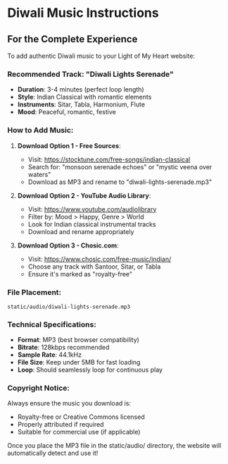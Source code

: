 # Diwali Music Instructions

## For the Complete Experience
To add authentic Diwali music to your Light of My Heart website:

### Recommended Track: "Diwali Lights Serenade"
- **Duration**: 3-4 minutes (perfect loop length)
- **Style**: Indian Classical with romantic elements
- **Instruments**: Sitar, Tabla, Harmonium, Flute
- **Mood**: Peaceful, romantic, festive

### How to Add Music:

1. **Download Option 1 - Free Sources**:
   - Visit: https://stocktune.com/free-songs/indian-classical
   - Search for: "monsoon serenade echoes" or "mystic veena over waters"
   - Download as MP3 and rename to "diwali-lights-serenade.mp3"

2. **Download Option 2 - YouTube Audio Library**:
   - Visit: https://www.youtube.com/audiolibrary
   - Filter by: Mood > Happy, Genre > World
   - Look for Indian classical instrumental tracks
   - Download and rename appropriately

3. **Download Option 3 - Chosic.com**:
   - Visit: https://www.chosic.com/free-music/indian/
   - Choose any track with Santoor, Sitar, or Tabla
   - Ensure it's marked as "royalty-free"

### File Placement:
```
static/audio/diwali-lights-serenade.mp3
```

### Technical Specifications:
- **Format**: MP3 (best browser compatibility)
- **Bitrate**: 128kbps recommended
- **Sample Rate**: 44.1kHz
- **File Size**: Keep under 5MB for fast loading
- **Loop**: Should seamlessly loop for continuous play

### Copyright Notice:
Always ensure the music you download is:
- Royalty-free or Creative Commons licensed
- Properly attributed if required
- Suitable for commercial use (if applicable)

Once you place the MP3 file in the static/audio/ directory, 
the website will automatically detect and use it!